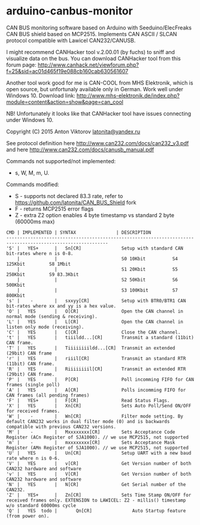 # arduino-canbus-monitor

CAN BUS monitoring software based on Arduino with Seeduino/ElecFreaks CAN BUS shield based on MCP2515. 
Implements CAN ASCII / SLCAN protocol compatible with Lawicel CAN232/CANUSB. 

I might recommend CANHacker tool v.2.00.01 (by fuchs) to sniff and visualize data on the bus. You can download CANHacker tool from this forum page: http://www.canhack.net/viewforum.php?f=25&sid=ac01d465f19e088cb160cab630561607 

Another tool work good for me is CAN-COOL from MHS Elektronik, which is open source, but unfortunaly available only in German. Work well under Windows 10. Download link: http://www.mhs-elektronik.de/index.php?module=content&action=show&page=can_cool 

NB! Unfortunately it looks like that CANHacker tool have issues connecting under Windows 10.

Copyright (C) 2015 Anton Viktorov <latonita@yandex.ru>

See protocol definition here http://www.can232.com/docs/can232_v3.pdf and here http://www.can232.com/docs/canusb_manual.pdf

Commands not supported/not implemented:  
- s, W, M, m, U.

Commands modified:
-  S - supports not declared 83.3 rate, refer to https://github.com/latonita/CAN_BUS_Shield fork 
-  F - returns MCP2515 error flags
-  Z - extra Z2 option enables 4 byte timestamp vs standard 2 byte (60000ms max)
  
```
CMD | IMPLEMENTED | SYNTAX               | DESCRIPTION
------------------------------------------------------------------------------------------------------------
'S' |   YES+      |   Sn[CR]               Setup with standard CAN bit-rates where n is 0-8.
    |             |                        S0 10Kbit          S4 125Kbit         S8 1Mbit
    |             |                        S1 20Kbit          S5 250Kbit         S9 83.3Kbit
    |             |                        S2 50Kbit          S6 500Kbit
    |             |                        S3 100Kbit         S7 800Kbit
's' |    -        |   sxxyy[CR]            Setup with BTR0/BTR1 CAN bit-rates where xx and yy is a hex value.
'O' |   YES       |   O[CR]                Open the CAN channel in normal mode (sending & receiving).
'L' |   YES       |   L[CR]                Open the CAN channel in listen only mode (receiving).
'C' |   YES       |   C[CR]                Close the CAN channel.
't' |   YES       |   tiiildd...[CR]       Transmit a standard (11bit) CAN frame.
'T' |   YES       |   Tiiiiiiiildd...[CR]  Transmit an extended (29bit) CAN frame
'r' |   YES       |   riiil[CR]            Transmit an standard RTR (11bit) CAN frame.
'R' |   YES       |   Riiiiiiiil[CR]       Transmit an extended RTR (29bit) CAN frame.
'P' |   YES       |   P[CR]                Poll incomming FIFO for CAN frames (single poll)
'A' |   YES       |   A[CR]                Polls incomming FIFO for CAN frames (all pending frames)
'F' |   YES+      |   F[CR]                Read Status Flags.
'X' |   YES       |   Xn[CR]               Sets Auto Poll/Send ON/OFF for received frames.
'W' |    -        |   Wn[CR]               Filter mode setting. By default CAN232 works in dual filter mode (0) and is backwards compatible with previous CAN232 versions.
'M' |    -        |   Mxxxxxxxx[CR]        Sets Acceptance Code Register (ACn Register of SJA1000). // we use MCP2515, not supported
'm' |    -        |   mxxxxxxxx[CR]        Sets Acceptance Mask Register (AMn Register of SJA1000). // we use MCP2515, not supported
'U' |   YES       |   Un[CR]               Setup UART with a new baud rate where n is 0-6.
'V' |   YES       |   v[CR]                Get Version number of both CAN232 hardware and software
'v' |   YES       |   V[CR]                Get Version number of both CAN232 hardware and software
'N' |   YES       |   N[CR]                Get Serial number of the CAN232.
'Z' |   YES+      |   Zn[CR]               Sets Time Stamp ON/OFF for received frames only. EXTENSION to LAWICEL: Z2 - millis() timestamp w/o standard 60000ms cycle
'Q' |   YES  todo |       Qn[CR]               Auto Startup feature (from power on). 

```
